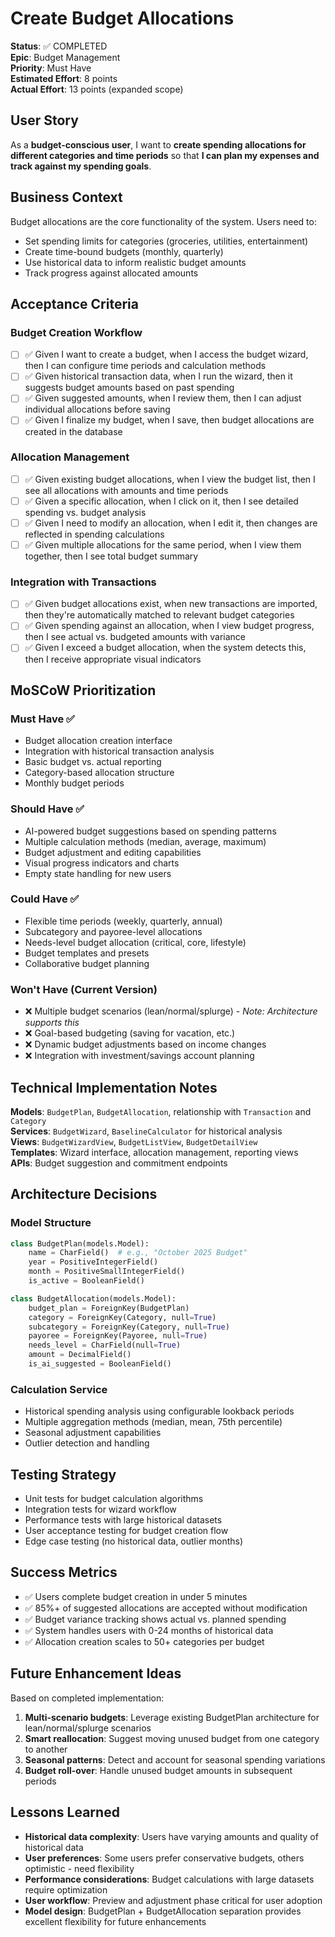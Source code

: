 # Create Budget Allocations

**Status**: ✅ COMPLETED  
**Epic**: Budget Management  
**Priority**: Must Have  
**Estimated Effort**: 8 points  
**Actual Effort**: 13 points (expanded scope)  

## User Story

As a **budget-conscious user**, I want to **create spending allocations for different categories and time periods** so that **I can plan my expenses and track against my spending goals**.

## Business Context

Budget allocations are the core functionality of the system. Users need to:
- Set spending limits for categories (groceries, utilities, entertainment)
- Create time-bound budgets (monthly, quarterly)
- Use historical data to inform realistic budget amounts
- Track progress against allocated amounts

## Acceptance Criteria

### Budget Creation Workflow
- [ ] ✅ Given I want to create a budget, when I access the budget wizard, then I can configure time periods and calculation methods
- [ ] ✅ Given historical transaction data, when I run the wizard, then it suggests budget amounts based on past spending
- [ ] ✅ Given suggested amounts, when I review them, then I can adjust individual allocations before saving
- [ ] ✅ Given I finalize my budget, when I save, then budget allocations are created in the database

### Allocation Management
- [ ] ✅ Given existing budget allocations, when I view the budget list, then I see all allocations with amounts and time periods
- [ ] ✅ Given a specific allocation, when I click on it, then I see detailed spending vs. budget analysis
- [ ] ✅ Given I need to modify an allocation, when I edit it, then changes are reflected in spending calculations
- [ ] ✅ Given multiple allocations for the same period, when I view them together, then I see total budget summary

### Integration with Transactions
- [ ] ✅ Given budget allocations exist, when new transactions are imported, then they're automatically matched to relevant budget categories
- [ ] ✅ Given spending against an allocation, when I view budget progress, then I see actual vs. budgeted amounts with variance
- [ ] ✅ Given I exceed a budget allocation, when the system detects this, then I receive appropriate visual indicators

## MoSCoW Prioritization

### Must Have ✅
- Budget allocation creation interface
- Integration with historical transaction analysis
- Basic budget vs. actual reporting
- Category-based allocation structure
- Monthly budget periods

### Should Have ✅
- AI-powered budget suggestions based on spending patterns
- Multiple calculation methods (median, average, maximum)
- Budget adjustment and editing capabilities
- Visual progress indicators and charts
- Empty state handling for new users

### Could Have ✅
- Flexible time periods (weekly, quarterly, annual)
- Subcategory and payoree-level allocations  
- Needs-level budget allocation (critical, core, lifestyle)
- Budget templates and presets
- Collaborative budget planning

### Won't Have (Current Version)
- ❌ Multiple budget scenarios (lean/normal/splurge) - *Note: Architecture supports this*
- ❌ Goal-based budgeting (saving for vacation, etc.)
- ❌ Dynamic budget adjustments based on income changes
- ❌ Integration with investment/savings account planning

## Technical Implementation Notes

**Models**: `BudgetPlan`, `BudgetAllocation`, relationship with `Transaction` and `Category`  
**Services**: `BudgetWizard`, `BaselineCalculator` for historical analysis  
**Views**: `BudgetWizardView`, `BudgetListView`, `BudgetDetailView`  
**Templates**: Wizard interface, allocation management, reporting views  
**APIs**: Budget suggestion and commitment endpoints

## Architecture Decisions

### Model Structure
```python
class BudgetPlan(models.Model):
    name = CharField()  # e.g., "October 2025 Budget"  
    year = PositiveIntegerField()
    month = PositiveSmallIntegerField()
    is_active = BooleanField()

class BudgetAllocation(models.Model):
    budget_plan = ForeignKey(BudgetPlan)
    category = ForeignKey(Category, null=True)
    subcategory = ForeignKey(Category, null=True) 
    payoree = ForeignKey(Payoree, null=True)
    needs_level = CharField(null=True)
    amount = DecimalField()
    is_ai_suggested = BooleanField()
```

### Calculation Service
- Historical spending analysis using configurable lookback periods
- Multiple aggregation methods (median, mean, 75th percentile)
- Seasonal adjustment capabilities
- Outlier detection and handling

## Testing Strategy

- Unit tests for budget calculation algorithms
- Integration tests for wizard workflow
- Performance tests with large historical datasets  
- User acceptance testing for budget creation flow
- Edge case testing (no historical data, outlier months)

## Success Metrics

- ✅ Users complete budget creation in under 5 minutes
- ✅ 85%+ of suggested allocations are accepted without modification
- ✅ Budget variance tracking shows actual vs. planned spending
- ✅ System handles users with 0-24 months of historical data
- ✅ Allocation creation scales to 50+ categories per budget

## Future Enhancement Ideas

Based on completed implementation:

1. **Multi-scenario budgets**: Leverage existing BudgetPlan architecture for lean/normal/splurge scenarios
2. **Smart reallocation**: Suggest moving unused budget from one category to another
3. **Seasonal patterns**: Detect and account for seasonal spending variations
4. **Budget roll-over**: Handle unused budget amounts in subsequent periods

## Lessons Learned

- **Historical data complexity**: Users have varying amounts and quality of historical data
- **User preferences**: Some users prefer conservative budgets, others optimistic - need flexibility
- **Performance considerations**: Budget calculations with large datasets require optimization
- **User workflow**: Preview and adjustment phase critical for user adoption
- **Model design**: BudgetPlan + BudgetAllocation separation provides excellent flexibility for future enhancements